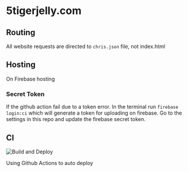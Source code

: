 # 5tigerjelly.com

## Routing
All website requests are directed to `chris.json` file, not index.html

## Hosting
On Firebase hosting

### Secret Token
If the github action fail due to a token error. In the terminal run `firebase login:ci` which will generate a token for uploading on firebase. Go to the settings in this repo and update the firebase secret token.

## CI
![Build and Deploy](https://github.com/5tigerjelly/5tigerjelly.com/workflows/Build%20and%20Deploy/badge.svg?branch=master)

Using Github Actions to auto deploy

